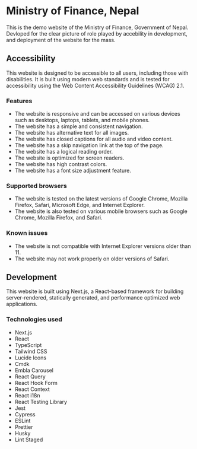 # Ministry of Finance, Nepal

This is the demo website of the Ministry of Finance, Government of Nepal.
Devloped for the clear picture of role played by accebility in development, and deployment of the website for the mass.

## Accessibility

This website is designed to be accessible to all users, including those with disabilities. It is built using modern web standards and is tested for accessibility using the Web Content Accessibility Guidelines (WCAG) 2.1.

### Features

- The website is responsive and can be accessed on various devices such as desktops, laptops, tablets, and mobile phones.
- The website has a simple and consistent navigation.
- The website has alternative text for all images.
- The website has closed captions for all audio and video content.
- The website has a skip navigation link at the top of the page.
- The website has a logical reading order.
- The website is optimized for screen readers.
- The website has high contrast colors.
- The website has a font size adjustment feature.

### Supported browsers

- The website is tested on the latest versions of Google Chrome, Mozilla Firefox, Safari, Microsoft Edge, and Internet Explorer.
- The website is also tested on various mobile browsers such as Google Chrome, Mozilla Firefox, and Safari.

### Known issues

- The website is not compatible with Internet Explorer versions older than 11.
- The website may not work properly on older versions of Safari.

## Development

This website is built using Next.js, a React-based framework for building server-rendered, statically generated, and performance optimized web applications.

### Technologies used

- Next.js
- React
- TypeScript
- Tailwind CSS
- Lucide Icons
- Cmdk
- Embla Carousel
- React Query
- React Hook Form
- React Context
- React i18n
- React Testing Library
- Jest
- Cypress
- ESLint
- Prettier
- Husky
- Lint Staged

